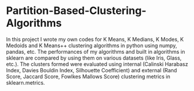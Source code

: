 # Partition-Based-Clustering-Algorithms

In this project I wrote my own codes for K Means, K Medians, K Modes, K Medoids and K Means++ clustering algorithms in python using numpy, pandas, etc.
The performances of my algorithms and built in algorithms in sklearn are compared by using them on various datasets (like Iris, Glass, etc.).
The clusters formed were evaluated using internal (Calinski Harabasz Index, Davies Bouldin Index, Silhouette Coefficient) and external (Rand Score, Jaccard Score, Fowlkes Mallows Score) clustering metrics in sklearn.metrics.
